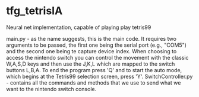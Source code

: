 # tfg_tetrisIA
Neural net implementation, capable of playing play tetris99

main.py - as the name suggests, this is the main code. It requires two arguments to be passed, the first one being the serial port (e.g., "COM5") and the second one being te capture device index. When choosing to access the nintendo switch you can control the movement with the classic W,A,S,D keys and then use the J,K,L which are mapped to the switch buttons L,B,A. To end the program press 'Q' and to start the auto mode, which begins at the Tetris99 selection screen, press 'Y'.
SwitchController.py - contains all the commands and methods that we use to send what we want to the nintendo switch console.

